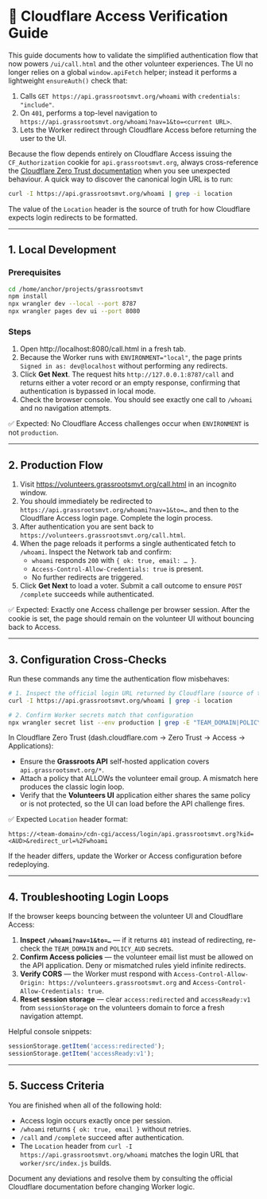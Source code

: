 # 🔐 Cloudflare Access Verification Guide

This guide documents how to validate the simplified authentication flow that now powers `/ui/call.html` and the other volunteer experiences. The UI no longer relies on a global `window.apiFetch` helper; instead it performs a lightweight `ensureAuth()` check that:

1. Calls `GET https://api.grassrootsmvt.org/whoami` with `credentials: "include"`.
2. On `401`, performs a top-level navigation to `https://api.grassrootsmvt.org/whoami?nav=1&to=<current URL>`.
3. Lets the Worker redirect through Cloudflare Access before returning the user to the UI.

Because the flow depends entirely on Cloudflare Access issuing the `CF_Authorization` cookie for `api.grassrootsmvt.org`, always cross-reference the [Cloudflare Zero Trust documentation](https://developers.cloudflare.com/cloudflare-one/) when you see unexpected behaviour. A quick way to discover the canonical login URL is to run:

```bash
curl -I https://api.grassrootsmvt.org/whoami | grep -i location
```

The value of the `Location` header is the source of truth for how Cloudflare expects login redirects to be formatted.

---

## 1. Local Development

### Prerequisites

```bash
cd /home/anchor/projects/grassrootsmvt
npm install
npx wrangler dev --local --port 8787
npx wrangler pages dev ui --port 8080
```

### Steps

1. Open http://localhost:8080/call.html in a fresh tab.
2. Because the Worker runs with `ENVIRONMENT="local"`, the page prints `Signed in as: dev@localhost` without performing any redirects.
3. Click **Get Next**. The request hits `http://127.0.0.1:8787/call` and returns either a voter record or an empty response, confirming that authentication is bypassed in local mode.
4. Check the browser console. You should see exactly one call to `/whoami` and no navigation attempts.

✅ Expected: No Cloudflare Access challenges occur when `ENVIRONMENT` is not `production`.

---

## 2. Production Flow

1. Visit https://volunteers.grassrootsmvt.org/call.html in an incognito window.
2. You should immediately be redirected to `https://api.grassrootsmvt.org/whoami?nav=1&to=…` and then to the Cloudflare Access login page. Complete the login process.
3. After authentication you are sent back to `https://volunteers.grassrootsmvt.org/call.html`.
4. When the page reloads it performs a single authenticated fetch to `/whoami`. Inspect the Network tab and confirm:
   - `whoami` responds `200` with `{ ok: true, email: … }`.
   - `Access-Control-Allow-Credentials: true` is present.
   - No further redirects are triggered.
5. Click **Get Next** to load a voter. Submit a call outcome to ensure `POST /complete` succeeds while authenticated.

✅ Expected: Exactly one Access challenge per browser session. After the cookie is set, the page should remain on the volunteer UI without bouncing back to Access.

---

## 3. Configuration Cross-Checks

Run these commands any time the authentication flow misbehaves:

```bash
# 1. Inspect the official login URL returned by Cloudflare (source of truth)
curl -I https://api.grassrootsmvt.org/whoami | grep -i location

# 2. Confirm Worker secrets match that configuration
npx wrangler secret list --env production | grep -E "TEAM_DOMAIN|POLICY_AUD"
```

In Cloudflare Zero Trust (dash.cloudflare.com → Zero Trust → Access → Applications):

- Ensure the **Grassroots API** self-hosted application covers `api.grassrootsmvt.org/*`.
- Attach a policy that ALLOWs the volunteer email group. A mismatch here produces the classic login loop.
- Verify that the **Volunteers UI** application either shares the same policy or is not protected, so the UI can load before the API challenge fires.

✅ Expected `Location` header format:

```
https://<team-domain>/cdn-cgi/access/login/api.grassrootsmvt.org?kid=<AUD>&redirect_url=%2Fwhoami
```

If the header differs, update the Worker or Access configuration before redeploying.

---

## 4. Troubleshooting Login Loops

If the browser keeps bouncing between the volunteer UI and Cloudflare Access:

1. **Inspect `/whoami?nav=1&to=…`** — if it returns `401` instead of redirecting, re-check the `TEAM_DOMAIN` and `POLICY_AUD` secrets.
2. **Confirm Access policies** — the volunteer email list must be allowed on the API application. Deny or mismatched rules yield infinite redirects.
3. **Verify CORS** — the Worker must respond with `Access-Control-Allow-Origin: https://volunteers.grassrootsmvt.org` and `Access-Control-Allow-Credentials: true`.
4. **Reset session storage** — clear `access:redirected` and `accessReady:v1` from `sessionStorage` on the volunteers domain to force a fresh navigation attempt.

Helpful console snippets:

```javascript
sessionStorage.getItem('access:redirected');
sessionStorage.getItem('accessReady:v1');
```

---

## 5. Success Criteria

You are finished when all of the following hold:

- Access login occurs exactly once per session.
- `/whoami` returns `{ ok: true, email }` without retries.
- `/call` and `/complete` succeed after authentication.
- The `Location` header from `curl -I https://api.grassrootsmvt.org/whoami` matches the login URL that `worker/src/index.js` builds.

Document any deviations and resolve them by consulting the official Cloudflare documentation before changing Worker logic.